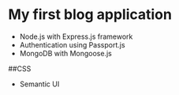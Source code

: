 # My first blog application
* Node.js with Express.js framework
* Authentication using Passport.js
* MongoDB with Mongoose.js
 
##CSS
* Semantic UI